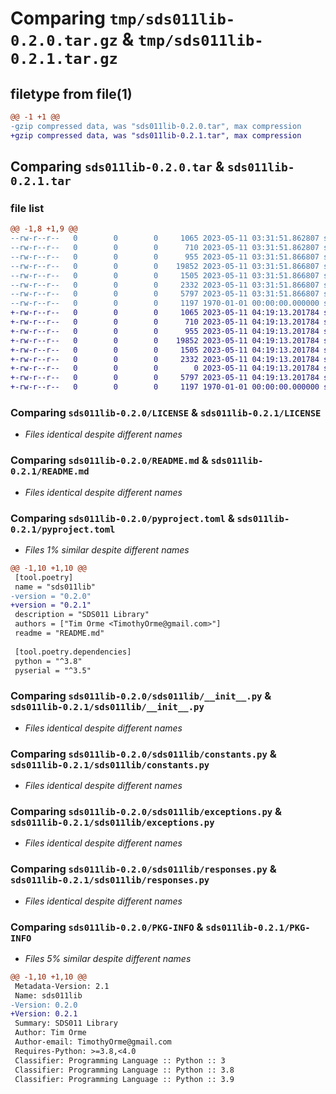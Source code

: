 # Comparing `tmp/sds011lib-0.2.0.tar.gz` & `tmp/sds011lib-0.2.1.tar.gz`

## filetype from file(1)

```diff
@@ -1 +1 @@
-gzip compressed data, was "sds011lib-0.2.0.tar", max compression
+gzip compressed data, was "sds011lib-0.2.1.tar", max compression
```

## Comparing `sds011lib-0.2.0.tar` & `sds011lib-0.2.1.tar`

### file list

```diff
@@ -1,8 +1,9 @@
--rw-r--r--   0        0        0     1065 2023-05-11 03:31:51.862807 sds011lib-0.2.0/LICENSE
--rw-r--r--   0        0        0      710 2023-05-11 03:31:51.862807 sds011lib-0.2.0/README.md
--rw-r--r--   0        0        0      955 2023-05-11 03:31:51.866807 sds011lib-0.2.0/pyproject.toml
--rw-r--r--   0        0        0    19852 2023-05-11 03:31:51.866807 sds011lib-0.2.0/sds011lib/__init__.py
--rw-r--r--   0        0        0     1505 2023-05-11 03:31:51.866807 sds011lib-0.2.0/sds011lib/constants.py
--rw-r--r--   0        0        0     2332 2023-05-11 03:31:51.866807 sds011lib-0.2.0/sds011lib/exceptions.py
--rw-r--r--   0        0        0     5797 2023-05-11 03:31:51.866807 sds011lib-0.2.0/sds011lib/responses.py
--rw-r--r--   0        0        0     1197 1970-01-01 00:00:00.000000 sds011lib-0.2.0/PKG-INFO
+-rw-r--r--   0        0        0     1065 2023-05-11 04:19:13.201784 sds011lib-0.2.1/LICENSE
+-rw-r--r--   0        0        0      710 2023-05-11 04:19:13.201784 sds011lib-0.2.1/README.md
+-rw-r--r--   0        0        0      955 2023-05-11 04:19:13.201784 sds011lib-0.2.1/pyproject.toml
+-rw-r--r--   0        0        0    19852 2023-05-11 04:19:13.201784 sds011lib-0.2.1/sds011lib/__init__.py
+-rw-r--r--   0        0        0     1505 2023-05-11 04:19:13.201784 sds011lib-0.2.1/sds011lib/constants.py
+-rw-r--r--   0        0        0     2332 2023-05-11 04:19:13.201784 sds011lib-0.2.1/sds011lib/exceptions.py
+-rw-r--r--   0        0        0        0 2023-05-11 04:19:13.201784 sds011lib-0.2.1/sds011lib/py.typed
+-rw-r--r--   0        0        0     5797 2023-05-11 04:19:13.201784 sds011lib-0.2.1/sds011lib/responses.py
+-rw-r--r--   0        0        0     1197 1970-01-01 00:00:00.000000 sds011lib-0.2.1/PKG-INFO
```

### Comparing `sds011lib-0.2.0/LICENSE` & `sds011lib-0.2.1/LICENSE`

 * *Files identical despite different names*

### Comparing `sds011lib-0.2.0/README.md` & `sds011lib-0.2.1/README.md`

 * *Files identical despite different names*

### Comparing `sds011lib-0.2.0/pyproject.toml` & `sds011lib-0.2.1/pyproject.toml`

 * *Files 1% similar despite different names*

```diff
@@ -1,10 +1,10 @@
 [tool.poetry]
 name = "sds011lib"
-version = "0.2.0"
+version = "0.2.1"
 description = "SDS011 Library"
 authors = ["Tim Orme <TimothyOrme@gmail.com>"]
 readme = "README.md"
 
 [tool.poetry.dependencies]
 python = "^3.8"
 pyserial = "^3.5"
```

### Comparing `sds011lib-0.2.0/sds011lib/__init__.py` & `sds011lib-0.2.1/sds011lib/__init__.py`

 * *Files identical despite different names*

### Comparing `sds011lib-0.2.0/sds011lib/constants.py` & `sds011lib-0.2.1/sds011lib/constants.py`

 * *Files identical despite different names*

### Comparing `sds011lib-0.2.0/sds011lib/exceptions.py` & `sds011lib-0.2.1/sds011lib/exceptions.py`

 * *Files identical despite different names*

### Comparing `sds011lib-0.2.0/sds011lib/responses.py` & `sds011lib-0.2.1/sds011lib/responses.py`

 * *Files identical despite different names*

### Comparing `sds011lib-0.2.0/PKG-INFO` & `sds011lib-0.2.1/PKG-INFO`

 * *Files 5% similar despite different names*

```diff
@@ -1,10 +1,10 @@
 Metadata-Version: 2.1
 Name: sds011lib
-Version: 0.2.0
+Version: 0.2.1
 Summary: SDS011 Library
 Author: Tim Orme
 Author-email: TimothyOrme@gmail.com
 Requires-Python: >=3.8,<4.0
 Classifier: Programming Language :: Python :: 3
 Classifier: Programming Language :: Python :: 3.8
 Classifier: Programming Language :: Python :: 3.9
```


